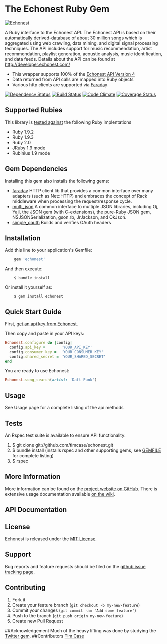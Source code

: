 # The Echonest Ruby Gem
[![Echonest](http://echonest.com/static/img/logos/250x200_dk.gif)](http://developer.echonest.com/index.html)

A Ruby interface to the Echonest API. The Echonest API is based on their
automatically derived-database of about 30 million songs which
is aggregated using web crawling, data mining, and digital signal
processing techniques. The API includes support for music
recommendation, artist recommendation,  playlist generation, acoustic
analysis, music identification, and data feeds. Details about the API
can be found at http://developer.echonest.com/

* This wrapper supports 100% of the [Echonest API Version 4](http://developer.echonest.com/docs/v4)
* Data returned from API calls are mapped into Ruby objects
* Various http clients are supported via [Faraday](https://github.com/lostisland/faraday)

[![Dependency Status](https://gemnasium.com/timcase/echonest.png)](https://gemnasium.com/timcase/echonest)
[![Build Status](https://travis-ci.org/timcase/echonest.png)](https://travis-ci.org/timcase/echonest)
[![Code Climate](https://codeclimate.com/github/timcase/echonest.png)](https://codeclimate.com/github/timcase/echonest)
[![Coverage Status](https://coveralls.io/repos/timcase/echonest/badge.png?branch=master)](https://coveralls.io/r/timcase/echonest?branch=master)

## Supported Rubies
This library is [tested against](https://travis-ci.org/timcase/echonest) the following Ruby implentations 
* Ruby 1.9.2
* Ruby 1.9.3 
* Ruby 2.0
* JRuby 1.9 mode
* Rubinius 1.9 mode

## Gem Dependencies
Installing this gem also installs the following gems:

* [faraday](https://github.com/lostisland/faraday) HTTP client lib that provides a common interface over many adapters (such as Net::HTTP) and embraces the concept of Rack middleware when processing the request/response cycle.
* [multi_json](https://github.com/intridea/multi_json) A common interface to multiple JSON libraries, including Oj, Yajl, the JSON gem (with C-extensions), the pure-Ruby JSON gem, NSJSONSerialization, gson.rb, JrJackson, and OkJson. 
* [simple_oauth](https://github.com/laserlemon/simple_oauth) Builds and verifies OAuth headers

## Installation

Add this line to your application's Gemfile:
```ruby
    gem 'echonest'
```
And then execute:
```shell
    $ bundle install
```
Or install it yourself as:
```shell
    $ gem install echonest
```
## Quick Start Guide

First, [get an api key from Echonest][register].

Then copy and paste in your API keys:

```ruby
Echonest.configure do |config|
  config.api_key =       'YOUR_API_KEY'
  config.consumer_key =  'YOUR_CONSUMER_KEY'
  config.shared_secret = 'YOUR_SHARED_SECRET'
end
```
You are ready to use Echonest:

```ruby
Echonest.song_search(artist: 'Daft Punk')
```

[register]: http://developer.echonest.com/account/register

## Usage
See Usage page for a complete listing of the api methods

## Tests
An Rspec test suite is available to ensure API functionality:

1. $ git clone git://github.com/timcase/echonest.git
2. $ bundle install (installs rspec and other supporting gems, see
   [GEMFILE](https://github.com/timcase/echonest/blob/master/Gemfile)
   for complete listing)
3. $ rspec

## More Information
More information can be found on the [project website on
GitHub](https://github.com/timcase/echonest). There is extensive usage
documentation available [on the wiki](https://github.com/timcase/echonest/wiki).

## API Documentation

## License
Echonest is released under the [MIT License](https://github.com/timcase/echonest/blob/master/LICENSE.txt).

## Support
Bug reports and feature requests should be filed on the [github issue
tracking page](https://github.com/timcase/echonest/issues). 

## Contributing

1. Fork it
2. Create your feature branch (`git checkout -b my-new-feature`)
3. Commit your changes (`git commit -am 'Add some feature'`)
4. Push to the branch (`git push origin my-new-feature`)
5. Create new Pull Request

##Acknowledgement
Much of the heavy lifting was done by studying the [Twitter gem](https://github.com/sferik/twitter).
##Contributors
[Tim Case](timcase.me)
